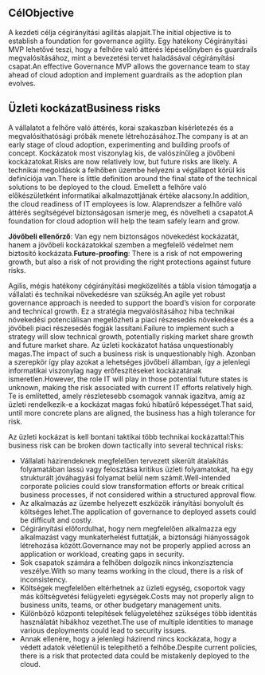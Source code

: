 <!-- TEMPLATE FILE - DO NOT ADD METADATA -->

## <a name="objective"></a><span data-ttu-id="29203-101">Cél</span><span class="sxs-lookup"><span data-stu-id="29203-101">Objective</span></span>

<span data-ttu-id="29203-102">A kezdeti célja cégirányítási agilitás alapjait.</span><span class="sxs-lookup"><span data-stu-id="29203-102">The initial objective is to establish a foundation for governance agility.</span></span> <span data-ttu-id="29203-103">Egy hatékony Cégirányítási MVP lehetővé teszi, hogy a felhőre való áttérés lépéselőnyben és guardrails megvalósításához, mint a bevezetési tervet haladásával cégirányítási csapat.</span><span class="sxs-lookup"><span data-stu-id="29203-103">An effective Governance MVP allows the governance team to stay ahead of cloud adoption and implement guardrails as the adoption plan evolves.</span></span>

## <a name="business-risks"></a><span data-ttu-id="29203-104">Üzleti kockázat</span><span class="sxs-lookup"><span data-stu-id="29203-104">Business risks</span></span>

<span data-ttu-id="29203-105">A vállalatot a felhőre való áttérés, korai szakaszban kísérletezés és a megvalósíthatósági próbák menete létrehozásához.</span><span class="sxs-lookup"><span data-stu-id="29203-105">The company is at an early stage of cloud adoption, experimenting and building proofs of concept.</span></span> <span data-ttu-id="29203-106">Kockázatok most viszonylag kis, de valószínűleg a jövőbeni kockázatokat.</span><span class="sxs-lookup"><span data-stu-id="29203-106">Risks are now relatively low, but future risks are likely.</span></span> <span data-ttu-id="29203-107">A technikai megoldások a felhőben üzembe helyezni a végállapot körül kis definíciója van.</span><span class="sxs-lookup"><span data-stu-id="29203-107">There is little definition around the final state of the technical solutions to be deployed to the cloud.</span></span> <span data-ttu-id="29203-108">Emellett a felhőre való előkészületként informatikai alkalmazottjának értéke alacsony.</span><span class="sxs-lookup"><span data-stu-id="29203-108">In addition, the cloud readiness of IT employees is low.</span></span> <span data-ttu-id="29203-109">Alaprendszer a felhőre való áttérés segítségével biztonságosan ismerje meg, és növelheti a csapatot.</span><span class="sxs-lookup"><span data-stu-id="29203-109">A foundation for cloud adoption will help the team safely learn and grow.</span></span>

<span data-ttu-id="29203-110">**Jövőbeli ellenőrző**: Van egy nem biztonságos növekedést kockázatát, hanem a jövőbeli kockázatokkal szemben a megfelelő védelmet nem biztosító kockázata.</span><span class="sxs-lookup"><span data-stu-id="29203-110">**Future-proofing**: There is a risk of not empowering growth, but also a risk of not providing the right protections against future risks.</span></span>

<span data-ttu-id="29203-111">Agilis, mégis hatékony cégirányítási megközelítés a tábla vision támogatja a vállalati és technikai növekedésre van szükség.</span><span class="sxs-lookup"><span data-stu-id="29203-111">An agile yet robust governance approach is needed to support the board’s vision for corporate and technical growth.</span></span> <span data-ttu-id="29203-112">Ez a stratégia megvalósításához hiba technikai növekedési potenciálisan megelőzheti a piaci részesedés növekedése és a jövőbeli piaci részesedés fogják lassítani.</span><span class="sxs-lookup"><span data-stu-id="29203-112">Failure to implement such a strategy will slow technical growth, potentially risking market share growth and future market share.</span></span> <span data-ttu-id="29203-113">Az üzleti kockázatot hatása unquestionably magas.</span><span class="sxs-lookup"><span data-stu-id="29203-113">The impact of such a business risk is unquestionably high.</span></span> <span data-ttu-id="29203-114">Azonban a szerepkör így play azokat a lehetséges jövőbeli államban, így a jelenlegi informatikai viszonylag nagy erőfeszítéseket kockázatának ismeretlen.</span><span class="sxs-lookup"><span data-stu-id="29203-114">However, the role IT will play in those potential future states is unknown, making the risk associated with current IT efforts relatively high.</span></span> <span data-ttu-id="29203-115">Te is említetted, amely részletesebb csomagok vannak igazítva, amíg az üzleti rendelkezik-e a kockázat magas fokú hibatűrő képességet.</span><span class="sxs-lookup"><span data-stu-id="29203-115">That said, until more concrete plans are aligned, the business has a high tolerance for risk.</span></span>

<span data-ttu-id="29203-116">Az üzleti kockázat is kell bontani taktikai több technikai kockázattal:</span><span class="sxs-lookup"><span data-stu-id="29203-116">This business risk can be broken down tactically into several technical risks:</span></span>

- <span data-ttu-id="29203-117">Vállalati házirendeknek megfelelően tervezett sikerült átalakítás folyamatában lassú vagy felosztása kritikus üzleti folyamatokat, ha egy strukturált jóváhagyási folyamat belül nem számít.</span><span class="sxs-lookup"><span data-stu-id="29203-117">Well-intended corporate policies could slow transformation efforts or break critical business processes, if not considered within a structured approval flow.</span></span>
- <span data-ttu-id="29203-118">Az alkalmazás az üzembe helyezett eszközök irányítási bonyolult és költséges lehet.</span><span class="sxs-lookup"><span data-stu-id="29203-118">The application of governance to deployed assets could be difficult and costly.</span></span>
- <span data-ttu-id="29203-119">Cégirányítási előfordulhat, hogy nem megfelelően alkalmazza egy alkalmazást vagy munkaterhelést futtatják, a biztonsági hiányosságok létrehozása között.</span><span class="sxs-lookup"><span data-stu-id="29203-119">Governance may not be properly applied across an application or workload, creating gaps in security.</span></span>
- <span data-ttu-id="29203-120">Sok csapatok számára a felhőben dolgozik nincs inkonzisztencia veszélye.</span><span class="sxs-lookup"><span data-stu-id="29203-120">With so many teams working in the cloud, there is a risk of inconsistency.</span></span>
- <span data-ttu-id="29203-121">Költségek megfelelően eltérhetnek az üzleti egység, csoportok vagy más költségvetési felügyeleti egységek.</span><span class="sxs-lookup"><span data-stu-id="29203-121">Costs may not properly align to business units, teams, or other budgetary management units.</span></span>
- <span data-ttu-id="29203-122">Különböző központi telepítések felügyeletéhez szükséges több identitás használatát hibákhoz vezethet.</span><span class="sxs-lookup"><span data-stu-id="29203-122">The use of multiple identities to manage various deployments could lead to security issues.</span></span>
- <span data-ttu-id="29203-123">Annak ellenére, hogy a jelenlegi házirend nincs kockázata, hogy a védett adatok véletlenül is telepíthető a felhőbe.</span><span class="sxs-lookup"><span data-stu-id="29203-123">Despite current policies, there is a risk that protected data could be mistakenly deployed to the cloud.</span></span>
